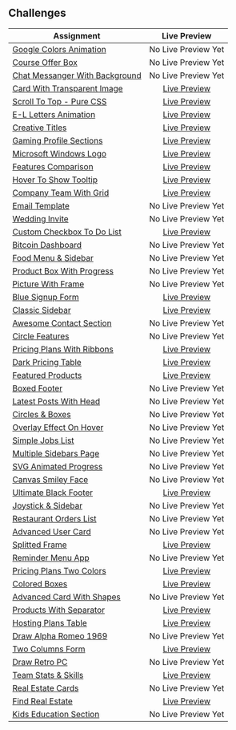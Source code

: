 ## Challenges

|  Assignment |  Live Preview |
|---|:-:|
| [Google Colors Animation](https://elzero.org/frontend-google-colors-animation/) | No Live Preview Yet |
| [Course Offer Box](https://elzero.org/frontend-course-offer-box/) | No Live Preview Yet |
| [Chat Messanger With Background](https://elzero.org/frontend-chat-messenger-with-background/) | No Live Preview Yet |
| [Card With Transparent Image](https://elzero.org/frontend-card-with-transparent-img/) | [Live Preview](https://philopaterhany.github.io/Frontend-Challenges/Card%20With%20Transparent%20Image/index.html) |
| [Scroll To Top - Pure CSS](https://elzero.org/frontend-scroll-to-top-pure-css/) | [Live Preview](https://philopaterhany.github.io/Frontend-Challenges/Scroll%20To%20Top%20-%20Pure%20CSS/index.html) |
| [E-L Letters Animation](https://elzero.org/frontend-el-letters-animations/) | [Live Preview](https://philopaterhany.github.io/Frontend-Challenges/E-L%20Animation/index.html) |
| [Creative Titles](https://elzero.org/frontend-creative-titles/) | [Live Preview](https://philopaterhany.github.com/Frontend-Challenges/Creative%20Titles/index.html) |
| [Gaming Profile Sections](https://elzero.org/frontend-gaming-profile-sections/) | [Live Preview](https://philopaterhany.github.com/Frontend-Challenges/Gaming%20Profile%20Sections/index.html) |
| [Microsoft Windows Logo](https://elzero.org/frontend-microsoft-windows-logo/) | [Live Preview](https://philopaterhany.github.com/Frontend-Challenges/Microsoft%20Windows%20Logo/index.html) |
| [Features Comparison](https://elzero.org/frontend-features-comparison/) | [Live Preview](https://philopaterhany.github.com/Frontend-Challenges/Features%20Comparison/index.html) |
| [Hover To Show Tooltip](https://elzero.org/frontend-hover-to-show-tooltip/) | [Live Preview](https://philopaterhany.github.com/Frontend-Challenges/Hover%20To%20Show%20Tooltip/index.html) |
| [Company Team With Grid](https://elzero.org/company-team-with-grid/) | [Live Preview](https://philopaterhany.github.com/Frontend-Challenges/Company%20Team%20With%20Grid/index.html) |
| [Email Template](https://elzero.org/frontend-orange-responsive-email-template/) | No Live Preview Yet |
| [Wedding Invite](https://elzero.org/frontend-wedding-invite/) | No Live Preview Yet |
| [Custom Checkbox To Do List](https://elzero.org/frontend-custom-checkbox-todo-list/) | [Live Preview](https://philopaterhany.github.com/Frontend-Challenges/Custom%20Checkbox%20To%20Do%20List/index.html) |
| [Bitcoin Dashboard](https://elzero.org/frontend-bitcoin-dashboard/) | No Live Preview Yet |
| [Food Menu & Sidebar](https://elzero.org/frontend-food-menu-and-sidebar/) | No Live Preview Yet |
| [Product Box With Progress](https://elzero.org/frontend-product-box-with-progress/) | No Live Preview Yet |
| [Picture With Frame](https://elzero.org/frontend-picture-with-frame/) | No Live Preview Yet |
| [Blue Signup Form](https://elzero.org/frontend-blue-signup-form/) | [Live Preview](https://philopaterhany.github.com/Frontend-Challenges/Blue%20Signup%20Form/index.html) |
| [Classic Sidebar](https://elzero.org/frontend-classic-sidebar/) | [Live Preview](https://philopaterhany.github.com/Frontend-Challenges/Classic%20Sidebar/index.html) |
| [Awesome Contact Section](https://elzero.org/frontend-awesome-contact-section/) | No Live Preview Yet |
| [Circle Features](https://elzero.org/frontend-circle-features/) | No Live Preview Yet |
| [Pricing Plans With Ribbons](https://elzero.org/frontend-pricing-plans-with-ribbons/) | [Live Preview](https://philopaterhany.github.com/Frontend-Challenges/Pricing%20Plans%20With%20Ribbons/index.html) |
| [Dark Pricing Table](https://elzero.org/frontend-dark-pricing-table/) | [Live Preview](https://philopaterhany.github.com/Frontend-Challenges/Dark%20Pricing%20Table/index.html) |
| [Featured Products](https://elzero.org/frontend-featured-products/) | [Live Preview](https://philopaterhany.github.com/Frontend-Challenges/Featured%20Products/index.html) |
| [Boxed Footer](https://elzero.org/frontend-boxed-footer/) | No Live Preview Yet |
| [Latest Posts With Head](https://elzero.org/frontend-latest-posts-with-head/) | No Live Preview Yet |
| [Circles & Boxes](https://elzero.org/frontend-circles-and-boxes/) | No Live Preview Yet |
| [Overlay Effect On Hover](https://elzero.org/frontend-overlay-effects-on-hover/) | No Live Preview Yet |
| [Simple Jobs List](https://elzero.org/frontend-simple-jobs-list/) | No Live Preview Yet |
| [Multiple Sidebars Page](https://elzero.org/frontend-multiple-sidebars-page/) | No Live Preview Yet |
| [SVG Animated Progress](https://elzero.org/frontend-svg-circle-animated-progress/) | No Live Preview Yet |
| [Canvas Smiley Face](https://elzero.org/frontend-smiley-face-with-canvas/) | No Live Preview Yet |
| [Ultimate Black Footer](https://elzero.org/frontend-ultimate-black-footer/) | [Live Preview](https://philopaterhany.github.com/Frontend-Challenges/Ultimate%20Black%20Footer/index.html) |
| [Joystick & Sidebar](https://elzero.org/frontend-joystick-and-sidebar/) | No Live Preview Yet |
| [Restaurant Orders List](https://elzero.org/frontend-restaurant-orders-list/) | No Live Preview Yet |
| [Advanced User Card](https://elzero.org/frontend-advanced-user-card/) | No Live Preview Yet |
| [Splitted Frame](https://elzero.org/frontend-splitted-frame/) | [Live Preview](https://philopaterhany.github.com/Frontend-Challenges/Splitted%20Frame/index.html) |
| [Reminder Menu App](https://elzero.org/frontend-reminder-menu-app/) | No Live Preview Yet |
| [Pricing Plans Two Colors](https://elzero.org/frontend-pricing-plans-two-colors/) | [Live Preview](https://philopaterhany.github.com/Frontend-Challenges/Pricing%20Plans%20Two%20Colors/index.html) |
| [Colored Boxes](https://elzero.org/frontend-colored-boxes/) | [Live Preview](https://philopaterhany.github.com/Frontend-Challenges/Colored%20Boxes/index.html) |
| [Advanced Card With Shapes](https://elzero.org/frontend-advanced-card-with-shapes/) | No Live Preview Yet |
| [Products With Separator](https://elzero.org/frontend-products-with-separator/) | [Live Preview](https://philopaterhany.github.com/Frontend-Challenges/Products%20With%20Separator/index.html) |
| [Hosting Plans Table](https://elzero.org/frontend-hosting-plans-table/) | [Live Preview](https://philopaterhany.github.com/Frontend-Challenges/Hosting%20Plans%20Table/index.html) |
| [Draw Alpha Romeo 1969](https://elzero.org/frontend-alpha-romeo-1969-car/) | No Live Preview Yet |
| [Two Columns Form](https://elzero.org/frontend-two-columns-form/) | [Live Preview](https://philopaterhany.github.com/Frontend-Challenges/Two%20Columns%20Form/index.html) |
| [Draw Retro PC](https://elzero.org/frontend-draw-retro-pc/) | No Live Preview Yet |
| [Team Stats & Skills](https://elzero.org/frontend-team-skills-and-stats-design/) | [Live Preview](https://philopaterhany.github.com/Frontend-Challenges/Team%20Stats%20%26%20Skills/index.html) |
| [Real Estate Cards](https://elzero.org/frontend-real-estate-cards/) | No Live Preview Yet |
| [Find Real Estate](https://elzero.org/frontend-find-real-estate/) | [Live Preview](https://philopaterhany.github.com/Frontend-Challenges/Find%20Your%20Real%20Estate/index.html) |
| [Kids Education Section](https://elzero.org/frontend-kids-education-section/) | No Live Preview Yet |
